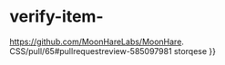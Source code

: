 # verify-item-
https://github.com/MoonHareLabs/MoonHare.
CSS/pull/65#pullrequestreview-585097981
storqese }}
